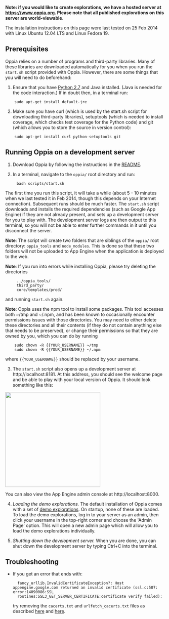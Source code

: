 **Note: if you would like to create explorations, we have a hosted server at https://www.oppia.org. Please note that all published explorations on this server are world-viewable.**

The installation instructions on this page were last tested on 25 Feb 2014 with Linux Ubuntu 12.04 LTS and Linux Fedora 19.

## Prerequisites ##

Oppia relies on a number of programs and third-party libraries. Many of these libraries are downloaded automatically for you when you run the `start.sh` script provided with Oppia. However, there are some things that you will need to do beforehand:

1. Ensure that you have [Python 2.7](http://www.python.org/download/releases/2.7/) and Java installed. (Java is needed for the code interaction.) If in doubt then, in a terminal run:
```
    sudo apt-get install default-jre
```

2. Make sure you have curl (which is used by the start.sh script for downloading third-party libraries), setuptools (which is needed to install coverage, which checks test coverage for the Python code) and git (which allows you to store the source in version control):
```
    sudo apt-get install curl python-setuptools git
```

## Running Oppia on a development server ##

1. Download Oppia by following the instructions in the [README](https://github.com/oppia/oppia#oppia).

2. In a terminal, navigate to the `oppia/` root directory and run:
```
     bash scripts/start.sh
```

The first time you run this script, it will take a while (about 5 - 10 minutes when we last tested it in Feb 2014, though this depends on your Internet connection). Subsequent runs should be much faster. The `start.sh` script downloads and installs the required dependencies (such as Google App Engine) if they are not already present, and sets up a development server for you to play with. The development server logs are then output to this terminal, so you will not be able to enter further commands in it until you disconnect the server.

**Note**: The script will create two folders that are siblings of the `oppia/` root directory: `oppia_tools` and `node_modules`. This is done so that these two folders will not be uploaded to App Engine when the application is deployed to the web.

**Note**: If you run into errors while installing Oppia, please try deleting the directories
```
     ../oppia_tools/
     third_party/
     core/templates/prod/
```
and running `start.sh` again.

**Note**: Oppia uses the npm tool to install some packages. This tool accesses both ~/tmp and ~/.npm, and has been known to occasionally encounter permissions issues with those directories. You may need to either delete these directories and all their contents (if they do not contain anything else that needs to be preserved), or change their permissions so that they are owned by you, which you can do by running
```
    sudo chown -R {{YOUR_USERNAME}} ~/tmp
    sudo chown -R {{YOUR_USERNAME}} ~/.npm
```
where `{{YOUR_USERNAME}}` should be replaced by your username.

3. The `start.sh` script also opens up a development server at http://localhost:8181. At this address, you should see the welcome page and be able to play with your local version of Oppia. It should look something like this:

<img src='https://raw.githubusercontent.com/oppia/oppia/wiki/images/defaultDevPage.png' width='300'>

You can also view the App Engine admin console at http://localhost:8000.

4. *Loading the demo explorations.* The default installation of Oppia comes with a set of [demo explorations](https://github.com/oppia/oppia/tree/master/data/explorations). On startup, none of these are loaded. To load the demo explorations, log in to your server as an admin, then click your username in the top-right corner and choose the 'Admin Page' option. This will open a new admin page which will allow you to load the demo explorations individually.


5. *Shutting down the development server.* When you are done, you can shut down the development server by typing Ctrl+C into the terminal.

## Troubleshooting

  * If you get an error that ends with:
    ```
      fancy_urllib.InvalidCertificateException?: Host appengine.google.com returned an invalid certificate (ssl.c:507: error:14090086:SSL
      routines:SSL3_GET_SERVER_CERTIFICATE:certificate verify failed):
    ```
    try removing the `cacerts.txt` and `urlfetch_cacerts.txt` files as described [here](http://stackoverflow.com/questions/13899530/gae-sdk-1-7-4-and-invalidcertificateexception) and [here](http://stackoverflow.com/questions/17777994/why-cant-i-launch-my-app-from-the-shell).
